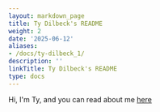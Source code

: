 ```yaml
---
layout: markdown_page
title: Ty Dilbeck's README
weight: 2
date: '2025-06-12'
aliases:
- /docs/ty-dilbeck_1/
description: ''
linkTitle: Ty Dilbeck's README
type: docs
---
```


Hi, I'm Ty, and you can read about me [here](https://gitlab.com/tdilbeck/readme)
